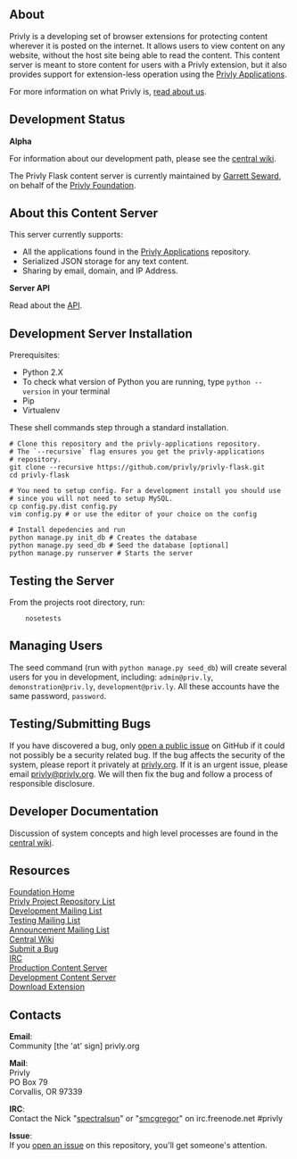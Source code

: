## About ##

Privly is a developing set of browser extensions for protecting content wherever it is posted on the internet. It allows users to view content on any website, without the host site being able to read the content. This content server is meant to store content for users with a Privly extension, but it also provides support for extension-less operation using the [Privly Applications](https://github.com/privly/privly-applications).

For more information on what Privly is, [read about us](https://priv.ly/pages/about).

## Development Status ##

**Alpha**

For information about our development path, please see the [central wiki](https://github.com/privly/privly-organization/wiki/Version-List).

The Privly Flask content server is currently maintained by [Garrett Seward](https://github.com/spetralsun), on behalf of the [Privly Foundation](http://www.privly.org).

## About this Content Server ##

This server currently supports:

* All the applications found in the [Privly Applications](https://github.com/privly/privly-applications) repository.
* Serialized JSON storage for any text content.
* Sharing by email, domain, and IP Address.

**Server API**  

Read about the [API](https://github.com/privly/privly-web/blob/master/API.md).

## Development Server Installation ##

Prerequisites:

* Python 2.X
 * To check what version of Python you are running, type `python --version` in your terminal
* Pip
* Virtualenv 

These shell commands step through a standard installation.

    # Clone this repository and the privly-applications repository.
    # The `--recursive` flag ensures you get the privly-applications
    # repository.
    git clone --recursive https://github.com/privly/privly-flask.git
    cd privly-flask
    
    # You need to setup config. For a development install you should use
    # since you will not need to setup MySQL.
    cp config.py.dist config.py
    vim config.py # or use the editor of your choice on the config 
    
    # Install depedencies and run
    python manage.py init_db # Creates the database
    python manage.py seed_db # Seed the database [optional]
    python manage.py runserver # Starts the server

## Testing the Server

From the projects root directory, run:

        nosetests
        
## Managing Users

The seed command (run with `python manage.py seed_db`) will create several users for you in development, including: `admin@priv.ly`, `demonstration@priv.ly`, `development@priv.ly`. All these accounts have the same password, `password`. 

## Testing/Submitting Bugs ##

If you have discovered a bug, only [open a public issue](https://github.com/privly/privly-flask/issues/new) on GitHub if it could not possibly be a security related bug. If the bug affects the security of the system, please report it privately at [privly.org](http://www.privly.org/content/bug-report). If it is an urgent issue, please email privly@privly.org. We will then fix the bug and follow a process of responsible disclosure.

## Developer Documentation ##

Discussion of system concepts and high level processes are found in the [central wiki](https://github.com/privly/privly-organization/wiki).

## Resources ##

[Foundation Home](http://www.privly.org)  
[Privly Project Repository List](https://github.com/privly)  
[Development Mailing List](http://groups.google.com/group/privly)  
[Testing Mailing List](http://groups.google.com/group/privly-test)  
[Announcement Mailing List](http://groups.google.com/group/privly-announce)  
[Central Wiki](https://github.com/privly/privly-organization/wiki)  
[Submit a Bug](http://www.privly.org/content/bug-report)  
[IRC](http://www.privly.org/content/irc)  
[Production Content Server](https://privlyalpha.org)  
[Development Content Server](https://dev.privly.org)  
[Download Extension](https://priv.ly/pages/download)  

## Contacts ##

**Email**:  
Community [the 'at' sign] privly.org  

**Mail**:  
Privly  
PO Box 79  
Corvallis, OR 97339 
 
**IRC**:  
Contact the Nick "[spectralsun](https://github.com/spectralsun)" or "[smcgregor](https://github.com/smcgregor)" on irc.freenode.net #privly

**Issue**:  
If you [open an issue](https://github.com/privly/privly-flask/issues) on this repository, you'll get someone's attention.